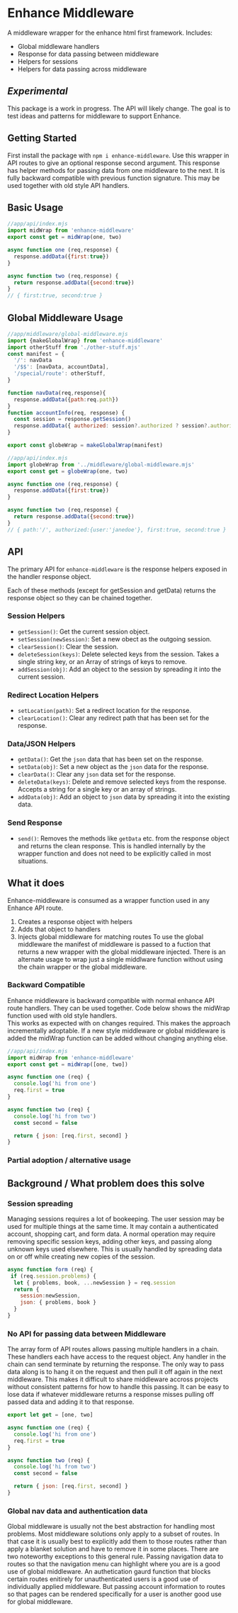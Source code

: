 # Enhance Middleware

A middleware wrapper for the enhance html first framework. 
Includes:
- Global middleware handlers
- Response for data passing between middleware
- Helpers for sessions
- Helpers for data passing across middleware

## *Experimental*

This package is a work in progress. 
The API will likely change.
The goal is to test ideas and patterns for middleware to support Enhance.

## Getting Started

First install the package with `npm i enhance-middleware`. 
Use this wrapper in API routes to give an optional response second argument. 
This response has helper methods for passing data from one middleware to the next. 
It is fully backward compatible with previous function signature.
This may be used together with old style API handlers.


## Basic Usage

```JavaScript
//app/api/index.mjs
import midWrap from 'enhance-middleware'
export const get = midWrap(one, two)

async function one (req,response) {
  response.addData({first:true})
}

async function two (req,response) {
  return response.addData({second:true})
}
// { first:true, second:true }
```

## Global Middleware Usage

```JavaScript
//app/middleware/global-middleware.mjs
import {makeGlobalWrap} from 'enhance-middleware'
import otherStuff from './other-stuff.mjs'
const manifest = {
  '/': navData
  '/$$': [navData, accountData],
  '/special/route': otherStuff,
}

function navData(req,response){
  response.addData({path:req.path})
}
function accountInfo(req, response) {
  const session = response.getSession()
  response.addData({ authorized: session?.authorized ? session?.authorized : false })
}

export const globeWrap = makeGlobalWrap(manifest)
```


```JavaScript
//app/api/index.mjs
import globeWrap from '../middleware/global-middleware.mjs'
export const get = globeWrap(one, two)

async function one (req,response) {
  response.addData({first:true})
}

async function two (req,response) {
  return response.addData({second:true})
}
// { path:'/', authorized:{user:'janedoe'}, first:true, second:true }
```

## API 
The primary API for `enhance-middleware` is the response helpers exposed in the handler response object.

Each of these methods (except for getSession and getData) returns the response object so they can be chained together.

### Session Helpers
- `getSession()`: Get the current session object.
- `setSession(newSession)`: Set a new obect as the outgoing session.
- `clearSession()`: Clear the session.
- `deleteSession(keys)`: Delete selected keys from the session. Takes a single string key, or an Array of strings of keys to remove.
- `addSession(obj)`: Add an object to the session by spreading it into the current session. 

### Redirect Location Helpers
- `setLocation(path)`: Set a redirect location for the response. 
- `clearLocation()`: Clear any redirect path that has been set for the response.

### Data/JSON Helpers
- `getData()`: Get the `json` data that has been set on the response.
- `setData(obj)`: Set a new object as the `json` data for the response. 
- `clearData()`: Clear any `json` data set for the response.
- `deleteData(keys)`: Delete and remove selected keys from the response. Accepts a string for a single key or an array of strings.
- `addData(obj)`: Add an object to `json` data by spreading it into the existing data.

### Send Response
- `send()`: Removes the methods like `getData` etc. from the response object and returns the clean response. This is handled internally by the wrapper function and does not need to be explicitly called in most situations.

## What it does
Enhance-middleware is consumed as a wrapper function used in any Enhance API route.
1. Creates a response object with helpers
2. Adds that object to handlers 
3. Injects global middleware for matching routes
To use the global middleware the manifest of middleware is passed to a fuction that returns a new wrapper with the global middleware injected.
There is an alternate usage to wrap just a single middlware function without using the chain wrapper or the global middleware.


### Backward Compatible
Enhance middleware is backward compatible with normal enhance API route handlers.
They can be used together. 
Code below shows the midWrap function used with old style handlers.  
This works as expected with on changes required.
This makes the approach incrementally adoptable.
If a new style middleware or global middleware is added the midWrap function can be added without changing anything else.

```JavaScript
//app/api/index.mjs
import midWrap from 'enhance-middleware'
export const get = midWrap([one, two])

async function one (req) {
  console.log('hi from one')
  req.first = true
}

async function two (req) {
  console.log('hi from two')
  const second = false

  return { json: [req.first, second] }
}

```


### Partial adoption / alternative usage

## Background / What problem does this solve

### Session spreading
Managing sessions requires a lot of bookeeping. 
The user session may be used for multiple things at the same time. 
It may contain a authenticated account, shopping cart, and form data. 
A normal operation may require removing specific session keys, adding other keys, and passing along unknown keys used elsewhere.
This is usually handled by spreading data on or off while creating new copies of the session.

```JavaScript
async function form (req) {
 if (req.session.problems) {
  let { problems, book, ...newSession } = req.session
  return {
    session:newSession,
    json: { problems, book }
  }
}
```

### No API for passing data between Middleware
The array form of API routes allows passing multiple handlers in a chain.
These handlers each have access to the request object. 
Any handler in the chain can send terminate by returning the response.
The only way to pass data along is to hang it on the request and then pull it off again in the next middleware.
This makes it difficult to share middleware accross projects without consistent patterns for how to handle this passing.
It can be easy to lose data if whatever middleware returns a response misses pulling off passed data and adding it to that response.

```JavaScript
export let get = [one, two]

async function one (req) {
  console.log('hi from one')
  req.first = true
}

async function two (req) {
  console.log('hi from two')
  const second = false

  return { json: [req.first, second] }
}
```

### Global nav data and authentication data
Global middleware is usually not the best abstraction for handling most problems. 
Most middleware solutions only apply to a subset of routes.
In that case it is usually best to explicitly add them to those routes rather than apply a blanket solution and have to remove it in some places.
There are two noteworthy exceptions to this general rule. 
Passing navigation data to routes so that the navigation menu can highlight where you are is a good use of global middleware.
An authetication gaurd function that blocks certain routes enitirely for unauthenticated users is a good use of individually applied middleware.
But passing account information to routes so that pages can be rendered specifically for a user is another good use for global middleware.





